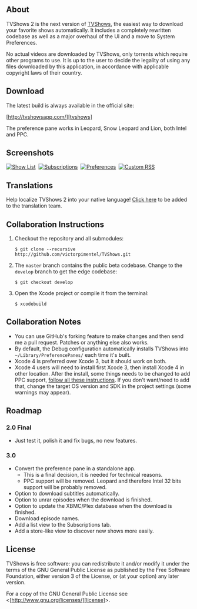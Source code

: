 ## About
TVShows 2 is the next version of [TVShows][tvshows], the easiest way to download your favorite shows automatically. It includes a completely rewritten codebase as well as a major overhaul of the UI and a move to System Preferences.

No actual videos are downloaded by TVShows, only torrents which require other programs to use. It is up to the user to decide the legality of using any files downloaded by this application, in accordance with applicable copyright laws of their country.

## Download

The latest build is always available in the official site:

[http://tvshowsapp.com/][tvshows]

The preference pane works in Leopard, Snow Leopard and Lion, both Intel and PPC.

## Screenshots
<a href="http://tvshowsapp.com/img/tvshows2-addshow.png">![Show List][preview-1]</a>&nbsp;&nbsp;<a href="http://tvshowsapp.com/img/tvshows2-subscriptions.png">![Subscriptions][preview-2]</a>&nbsp;&nbsp;<a href="http://tvshowsapp.com/img/tvshows2-preferences.png">![Preferences][preview-3]</a>&nbsp;&nbsp;<a href="http://tvshowsapp.com/img/tvshows2-custom.png">![Custom RSS][preview-4]</a>

## Translations
Help localize TVShows 2 into your native language! [Click here][translate] to be added to the translation team.

## Collaboration Instructions
1. Checkout the repository and all submodules:

    `$ git clone --recursive http://github.com/victorpimentel/TVShows.git`

2. The `master` branch contains the public beta codebase. Change to the `develop` branch to get the edge codebase:

    `$ git checkout develop`

3. Open the Xcode project or compile it from the terminal:

    `$ xcodebuild`

## Collaboration Notes
* You can use GitHub's forking feature to make changes and then send me a pull request. Patches or anything else also works.
* By default, the Debug configuration automatically installs TVShows into `~/Library/PreferencePanes/` each time it's built.
* Xcode 4 is preferred over Xcode 3, but it should work on both.
* Xcode 4 users will need to install first Xcode 3, then install Xcode 4 in other location. After the install, some things needs to be changed to add PPC support, [follow all these instructions][xcode4-instructions]. If you don't want/need to add that, change the target OS version and SDK in the project settings (some warnings may appear).

## Roadmap
### 2.0 Final
* Just test it, polish it and fix bugs, no new features.

### 3.0
* Convert the preference pane in a standalone app.
  * This is a final decision, it is needed for technical reasons.
  * PPC support will be removed. Leopard and therefore Intel 32 bits support will be probably removed.
* Option to download subtitles automatically.
* Option to unrar episodes when the download is finished.
* Option to update the XBMC/Plex database when the download is finished.
* Download episode names.
* Add a list view to the Subscriptions tab.
* Add a store-like view to discover new shows more easily.

## License
TVShows is free software: you can redistribute it and/or modify it under the terms of the GNU General Public License as published by the Free Software Foundation, either version 3 of the License, or (at your option) any later version.

For a copy of the GNU General Public License see &lt;[http://www.gnu.org/licenses/][license]&gt;.

[tvshows]:http://tvshowsapp.com/ "TVShows Website"
[translate]:https://webtranslateit.com/en/projects/874-TVShows/invitation_request "Help Translate TVShows 2"

[preview-1]:http://tvshowsapp.com/img/tvshows2-addshow-thumb.png "TVShows 2: Show List"
[preview-2]:http://tvshowsapp.com/img/tvshows2-subscriptions-thumb.png "TVShows 2: Subscriptions"
[preview-3]:http://tvshowsapp.com/img/tvshows2-preferences-thumb.png "TVShows 2: Preferences"
[preview-4]:http://tvshowsapp.com/img/tvshows2-custom-thumb.png "TVShows 2: Custom RSS"

[xcode4-instructions]:http://stackoverflow.com/questions/5333490/how-can-we-restore-ppc-ppc64-as-well-as-full-10-4-10-5-sdk-support-to-xcode-4/5333500#5333500 "Instructions to add PPC support for Xcode 4"

[license]:http://www.gnu.org/licenses/ "GNU General Public License"
